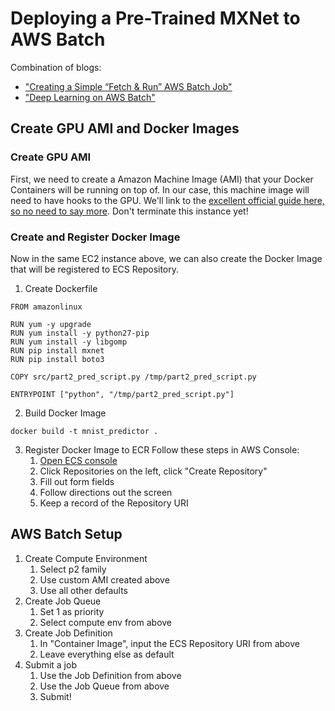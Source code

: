 # Deploying a Pre-Trained MXNet to AWS Batch
Combination of blogs: 
- ["Creating a Simple “Fetch & Run” AWS Batch Job"](https://aws.amazon.com/blogs/compute/creating-a-simple-fetch-and-run-aws-batch-job/)
- ["Deep Learning on AWS Batch"](https://aws.amazon.com/blogs/compute/deep-learning-on-aws-batch/)


## Create GPU AMI and Docker Images
### Create GPU AMI
First, we need to create a Amazon Machine Image (AMI) that your Docker Containers will be running on top of. In our case, this machine image will need to have hooks to the GPU. We'll link to the [excellent official guide here, so no need to say more](http://docs.aws.amazon.com/batch/latest/userguide/batch-gpu-ami.html). Don't terminate this instance yet!

### Create and Register Docker Image
Now in the same EC2 instance above, we can also create the Docker Image that will be registered to ECS Repository.

1. Create Dockerfile
```
FROM amazonlinux

RUN yum -y upgrade
RUN yum install -y python27-pip
RUN yum install -y libgomp
RUN pip install mxnet
RUN pip install boto3

COPY src/part2_pred_script.py /tmp/part2_pred_script.py

ENTRYPOINT ["python", "/tmp/part2_pred_script.py"]
```
2. Build Docker Image
```
docker build -t mnist_predictor .
```
3. Register Docker Image to ECR
Follow these steps in AWS Console:
	1. [Open ECS console](https://console.aws.amazon.com/ecs)
	2. Click Repositories on the left, click "Create Repository"
	3. Fill out form fields
	4. Follow directions out the screen
	5. Keep a record of the Repository URI


## AWS Batch Setup
1. Create Compute Environment
	1. Select p2 family
	2. Use custom AMI created above
	3. Use all other defaults
2. Create Job Queue
	1. Set 1 as priority
	2. Select compute env from above
3. Create Job Definition
	1. In "Container Image", input the ECS Repository URI from above
	2. Leave everything else as default
4. Submit a job
	1. Use the Job Definition from above
	2. Use the Job Queue from above
	3. Submit!